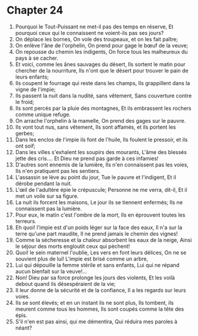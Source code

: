 # Chapter 24

1. Pourquoi le Tout-Puissant ne met-il pas des temps en réserve, Et pourquoi ceux qui le connaissent ne voient-ils pas ses jours?
2. On déplace les bornes, On vole des troupeaux, et on les fait paître;
3. On enlève l'âne de l'orphelin, On prend pour gage le bœuf de la veuve;
4. On repousse du chemin les indigents, On force tous les malheureux du pays à se cacher.
5. Et voici, comme les ânes sauvages du désert, Ils sortent le matin pour chercher de la nourriture, Ils n'ont que le désert pour trouver le pain de leurs enfants;
6. Ils coupent le fourrage qui reste dans les champs, Ils grappillent dans la vigne de l'impie;
7. Ils passent la nuit dans la nudité, sans vêtement, Sans couverture contre le froid;
8. Ils sont percés par la pluie des montagnes, Et ils embrassent les rochers comme unique refuge.
9. On arrache l'orphelin à la mamelle, On prend des gages sur le pauvre.
10. Ils vont tout nus, sans vêtement, Ils sont affamés, et ils portent les gerbes;
11. Dans les enclos de l'impie ils font de l'huile, Ils foulent le pressoir, et ils ont soif;
12. Dans les villes s'exhalent les soupirs des mourants, L'âme des blessés jette des cris.... Et Dieu ne prend pas garde à ces infamies!
13. D'autres sont ennemis de la lumière, Ils n'en connaissent pas les voies, Ils n'en pratiquent pas les sentiers.
14. L'assassin se lève au point du jour, Tue le pauvre et l'indigent, Et il dérobe pendant la nuit.
15. L'œil de l'adultère épie le crépuscule; Personne ne me verra, dit-il, Et il met un voile sur sa figure.
16. La nuit ils forcent les maisons, Le jour ils se tiennent enfermés; Ils ne connaissent pas la lumière.
17. Pour eux, le matin c'est l'ombre de la mort, Ils en éprouvent toutes les terreurs.
18. Eh quoi! l'impie est d'un poids léger sur la face des eaux, Il n'a sur la terre qu'une part maudite, Il ne prend jamais le chemin des vignes!
19. Comme la sécheresse et la chaleur absorbent les eaux de la neige, Ainsi le séjour des morts engloutit ceux qui pèchent!
20. Quoi! le sein maternel l'oublie, Les vers en font leurs délices, On ne se souvient plus de lui! L'impie est brisé comme un arbre,
21. Lui qui dépouille la femme stérile et sans enfants, Lui qui ne répand aucun bienfait sur la veuve!...
22. Non! Dieu par sa force prolonge les jours des violents, Et les voilà debout quand ils désespéraient de la vie;
23. Il leur donne de la sécurité et de la confiance, Il a les regards sur leurs voies.
24. Ils se sont élevés; et en un instant ils ne sont plus, Ils tombent, ils meurent comme tous les hommes, Ils sont coupés comme la tête des épis.
25. S'il n'en est pas ainsi, qui me démentira, Qui réduira mes paroles à néant?


